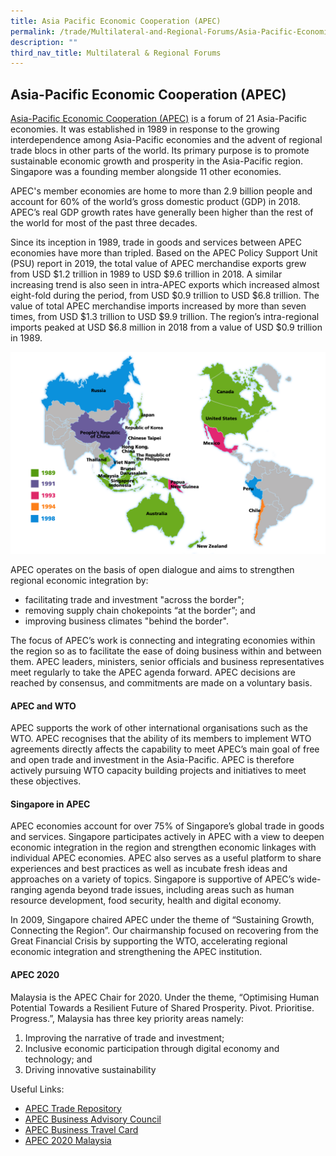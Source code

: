 ```yaml
---
title: Asia Pacific Economic Cooperation (APEC)
permalink: /trade/Multilateral-and-Regional-Forums/Asia-Pacific-Economic-Cooperation-apec
description: ""
third_nav_title: Multilateral & Regional Forums
---
```

## Asia-Pacific Economic Cooperation (APEC)

[Asia-Pacific Economic Cooperation (APEC)](https://www.apec.org/) is a forum of 21 Asia-Pacific economies. It was established in 1989 in response to the growing interdependence among Asia-Pacific economies and the advent of regional trade blocs in other parts of the world. Its primary purpose is to promote sustainable economic growth and prosperity in the Asia-Pacific region. Singapore was a founding member alongside 11 other economies.  
  
APEC's member economies are home to more than 2.9 billion people and account for 60% of the world’s gross domestic product (GDP) in 2018. APEC’s real GDP growth rates have generally been higher than the rest of the world for most of the past three decades.  
  
Since its inception in 1989, trade in goods and services between APEC economies have more than tripled. Based on the APEC Policy Support Unit (PSU) report in 2019, the total value of APEC merchandise exports grew from USD $1.2 trillion in 1989 to USD $9.6 trillion in 2018. A similar increasing trend is also seen in intra-APEC exports which increased almost eight-fold during the period, from USD $0.9 trillion to USD $6.8 trillion. The value of total APEC merchandise imports increased by more than seven times, from USD $1.3 trillion to USD $9.9 trillion. The region’s intra-regional imports peaked at USD $6.8 million in 2018 from a value of USD $0.9 trillion in 1989.  
  
![APEC Map](/images/Trade/Multilateral%20&%20Regional%20Forums/Multilateral%20_APECMap.png)
  
APEC operates on the basis of open dialogue and aims to strengthen regional economic integration by:

*   facilitating trade and investment "across the border";
*   removing supply chain chokepoints “at the border”; and
*   improving business climates "behind the border".

The focus of APEC’s work is connecting and integrating economies within the region so as to facilitate the ease of doing business within and between them. APEC leaders, ministers, senior officials and business representatives meet regularly to take the APEC agenda forward. APEC decisions are reached by consensus, and commitments are made on a voluntary basis.  
  
  
#### APEC and WTO
  
APEC supports the work of other international organisations such as the WTO. APEC recognises that the ability of its members to implement WTO agreements directly affects the capability to meet APEC’s main goal of free and open trade and investment in the Asia-Pacific. APEC is therefore actively pursuing WTO capacity building projects and initiatives to meet these objectives.  
  
  
#### Singapore in APEC
  
APEC economies account for over 75% of Singapore’s global trade in goods and services. Singapore participates actively in APEC with a view to deepen economic integration in the region and strengthen economic linkages with individual APEC economies. APEC also serves as a useful platform to share experiences and best practices as well as incubate fresh ideas and approaches on a variety of topics. Singapore is supportive of APEC’s wide-ranging agenda beyond trade issues, including areas such as human resource development, food security, health and digital economy.  
  
In 2009, Singapore chaired APEC under the theme of “Sustaining Growth, Connecting the Region”. Our chairmanship focused on recovering from the Great Financial Crisis by supporting the WTO, accelerating regional economic integration and strengthening the APEC institution.  
  
  
#### APEC 2020
  
Malaysia is the APEC Chair for 2020. Under the theme, “Optimising Human Potential Towards a Resilient Future of Shared Prosperity. Pivot. Prioritise. Progress.”, Malaysia has three key priority areas namely:

1. Improving the narrative of trade and investment;
2. Inclusive economic participation through digital economy and technology; and
3. Driving innovative sustainability

  
Useful Links:
*   [APEC Trade Repository](http://tr.apec.org/)
*   [APEC Business Advisory Council](https://www2.abaconline.org/)
*   [APEC Business Travel Card](https://www.ica.gov.sg/citizen/travel/citizen_travel_apec)
*   [APEC 2020 Malaysia](https://www.myapec2020.my/en/)